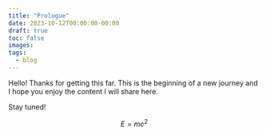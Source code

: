 ```yaml
---
title: "Prologue"
date: 2023-10-12T00:00:00-00:00
draft: true
toc: false
images:
tags:
  - blog
---
```


Hello! Thanks for getting this far. This is the beginning of a new journey and I hope you enjoy the content I will share here.

Stay tuned!


$$E=mc^2$$